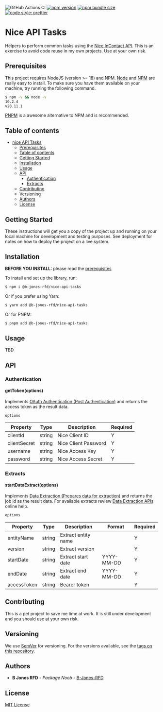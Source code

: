 ![GitHub Actions CI](https://github.com/B-Jones-RFD/nice-api-tasks/actions/workflows/main.yml/badge.svg)
[![npm version](https://img.shields.io/npm/v/@b-jones-rfd/nice-api-tasks.svg?style=flat-square)](https://www.npmjs.com/package/@b-jones-rfd/nice-api-tasks)
[![npm bundle size](https://img.shields.io/bundlephobia/min/%40b-jones-rfd%2Fnice-api-tasks)](https://bundlephobia.com/package/@b-jones-rfd/nice-api-tasks)
[![code style: prettier](https://img.shields.io/badge/code_style-prettier-ff69b4.svg?style=flat-square)](https://github.com/prettier/prettier)

# Nice API Tasks

Helpers to perform common tasks using the [Nice InContact API](https://developer.niceincontact.com/API). This is an exercise to avoid code reuse in my own projects. Use at your own risk.

## Prerequisites

This project requires NodeJS (version >= 18) and NPM.
[Node](http://nodejs.org/) and [NPM](https://npmjs.org/) are really easy to install.
To make sure you have them available on your machine,
try running the following command.

```sh
$ npm -v && node -v
10.2.4
v20.11.1
```

[PNPM](https://pnpm.io/) is a awesome alternative to NPM and is recommended.

## Table of contents

- [nice API Tasks](#nice-api-tasks)
  - [Prerequisites](#prerequisites)
  - [Table of contents](#table-of-contents)
  - [Getting Started](#getting-started)
  - [Installation](#installation)
  - [Usage](#usage)
  - [API](#api)
    - [Authentication](#authentication)
    - [Extracts](#extracts)
  - [Contributing](#contributing)
  - [Versioning](#versioning)
  - [Authors](#authors)
  - [License](#license)

## Getting Started

These instructions will get you a copy of the project up and running on your local machine for development and testing purposes. See deployment for notes on how to deploy the project on a live system.

## Installation

**BEFORE YOU INSTALL:** please read the [prerequisites](#prerequisites)

To install and set up the library, run:

```sh
$ npm i @b-jones-rfd/nice-api-tasks
```

Or if you prefer using Yarn:

```sh
$ yarn add @b-jones-rfd/nice-api-tasks
```

Or for PNPM:

```sh
$ pnpm add @b-jones-rfd/nice-api-tasks
```

## Usage

TBD

## API

### Authentication

#### getToken(options)

Implements [OAuth Authentication (Post Authentication)](https://developer.niceincontact.com/API/AuthenticationAPI#/Token/getToken) and returns the access token as the result data.

`options`

| Property     | Type   | Description          | Required |
| ------------ | ------ | -------------------- | -------- |
| clientId     | string | Nice Client ID       | Y        |
| clientSecret | string | Nice Client Password | Y        |
| username     | string | Nice Access Key      | Y        |
| password     | string | Nice Access Secret   | Y        |

### Extracts

#### startDataExtract(options)

Implements [Data Extraction (Prepares data for extraction)](https://developer.niceincontact.com/API/DataExtractionAPI#/ExtractingData/extractData) and returns the job id as the result data. For available extracts review [Data Extraction APIs](https://help.nice-incontact.com/content/recording/dataextractionapi.htm) online help.

`options`

| Property    | Type   | Description         | Format     | Required |
| ----------- | ------ | ------------------- | ---------- | -------- |
| entityName  | string | Extract entity name |            | Y        |
| version     | string | Extract version     |            | Y        |
| startDate   | string | Extract start date  | YYYY-MM-DD | Y        |
| endDate     | string | Extract end date    | YYYY-MM-DD | Y        |
| accessToken | string | Bearer token        |            | Y        |

## Contributing

This is a pet project to save me time at work. It is still under development and you should use at your own risk.

## Versioning

We use [SemVer](http://semver.org/) for versioning. For the versions available, see the [tags on this repository](https://github.com/B-Jones-RFD/nice-api-tasks/tags).

## Authors

- **B Jones RFD** - _Package Noob_ - [B-Jones-RFD](https://github.com/B-Jones-RFD)

## License

[MIT License](https://github.com/B-Jones-RFD/nice-api-tasks/blob/main/LICENSE)

